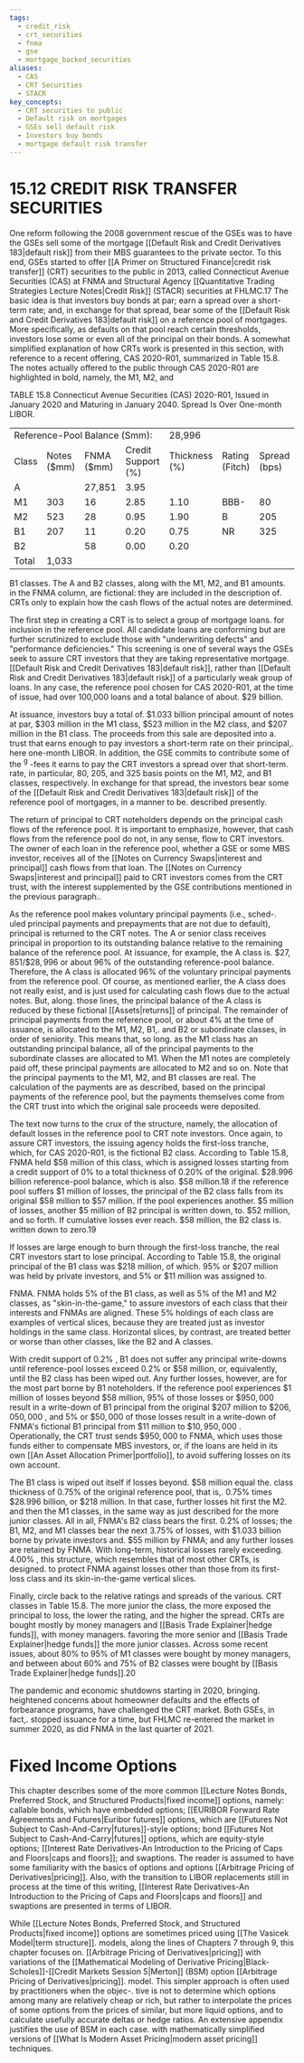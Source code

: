 ```yaml
---
tags:
  - credit_risk
  - crt_securities
  - fnma
  - gse
  - mortgage_backed_securities
aliases:
  - CAS
  - CRT Securities
  - STACR
key_concepts:
  - CRT securities to public
  - Default risk on mortgages
  - GSEs sell default risk
  - Investors buy bonds
  - mortgage default risk transfer
---
```


# 15.12 CREDIT RISK TRANSFER SECURITIES  

One reform following the 2008 government rescue of the GSEs was to have the GSEs sell some of the mortgage [[Default Risk and Credit Derivatives 183|default risk]] from their MBS guarantees to the private sector. To this end, GSEs started to offer [[A Primer on Structured Finance|credit risk transfer]] (CRT) securities to the public in 2013, called Connecticut Avenue Securities (CAS) at FNMA and Structural Agency [[Quantitative Trading Strategies Lecture Notes|Credit Risk]] (STACR) securities at FHLMC.17 The basic idea is that investors buy bonds at par; earn a spread over a short-term rate; and, in exchange for that spread, bear some of the [[Default Risk and Credit Derivatives 183|default risk]] on a reference pool of mortgages. More specifically, as defaults on that pool reach certain thresholds, investors lose some or even all of the principal on their bonds. A somewhat simplified explanation of how CRTs work is presented in this section, with reference to a recent offering, CAS 2020-R01, summarized in Table 15.8. The notes actually offered to the public through CAS 2020-R01 are highlighted in bold, namely, the M1, M2, and  

TABLE 15.8 Connecticut Avenue Securities (CAS) 2020-R01, Issued in January 2020 and Maturing in January 2040. Spread Is Over One-month LIBOR.   


<html><body><table><tr><td colspan="4">Reference-Pool Balance (Smm):</td><td colspan="3">28,996</td></tr><tr><td>Class</td><td>Notes ($mm)</td><td>FNMA ($mm)</td><td>Credit Support (%)</td><td>Thickness (%)</td><td>Rating (Fitch)</td><td>Spread (bps)</td></tr><tr><td>A</td><td></td><td>27,851</td><td>3.95</td><td></td><td></td><td></td></tr><tr><td>M1</td><td>303</td><td>16</td><td>2.85</td><td>1.10</td><td>BBB-</td><td>80</td></tr><tr><td>M2</td><td>523</td><td>28</td><td>0.95</td><td>1.90</td><td>B</td><td>205</td></tr><tr><td>B1</td><td>207</td><td>11</td><td>0.20</td><td>0.75</td><td>NR</td><td>325</td></tr><tr><td>B2</td><td></td><td>58</td><td>0.00</td><td>0.20</td><td></td><td></td></tr><tr><td>Total</td><td>1,033</td><td></td><td></td><td></td><td></td><td></td></tr></table></body></html>  

B1 classes. The A and B2 classes, along with the M1, M2, and B1 amounts.   
in the FNMA column, are fictional: they are included in the description of.   
CRTs only to explain how the cash flows of the actual notes are determined.  

The first step in creating a CRT is to select a group of mortgage loans. for inclusion in the reference pool. All candidate loans are conforming but are further scrutinized to exclude those with "underwriting defects" and "performance deficiencies." This screening is one of several ways the GSEs seek to assure CRT investors that they are taking representative mortgage. [[Default Risk and Credit Derivatives 183|default risk]], rather than [[Default Risk and Credit Derivatives 183|default risk]] of a particularly weak group of loans. In any case, the reference pool chosen for CAS 2020-R01, at the time of issue, had over 100,000 loans and a total balance of about. $\$29$ billion.  

At issuance, investors buy a total of. $\$1.033$ billion principal amount of notes at par, $\$303$ million in the M1 class, $\$523$ million in the M2 class, and $\$207$ million in the B1 class. The proceeds from this sale are deposited into a. trust that earns enough to pay investors a short-term rate on their principal,. here one-month LIBOR. In addition, the GSE commits to contribute some of the $^{\mathrm{g}}$ -fees it earns to pay the CRT investors a spread over that short-term. rate, in particular, 80, 205, and 325 basis points on the M1, M2, and B1 classes, respectively. In exchange for that spread, the investors bear some of the [[Default Risk and Credit Derivatives 183|default risk]] of the reference pool of mortgages, in a manner to be. described presently.  

The return of principal to CRT noteholders depends on the principal cash flows of the reference pool. It is important to emphasize, however, that cash flows from the reference pool do not, in any sense, flow to CRT investors. The owner of each loan in the reference pool, whether a GSE or some MBS investor, receives all of the [[Notes on Currency Swaps|interest and principal]] cash flows from that loan. The [[Notes on Currency Swaps|interest and principal]] paid to CRT investors comes from the CRT trust, with the interest supplemented by the GSE contributions mentioned in the previous paragraph..  

As the reference pool makes voluntary principal payments (i.e., sched-. uled principal payments and prepayments that are not due to default), principal is returned to the CRT notes. The A or senior class receives principal in proportion to its outstanding balance relative to the remaining balance of the reference pool. At issuance, for example, the A class is. $\$27,851/\$28,996$ or about $96\%$ of the outstanding reference-pool balance. Therefore, the A class is allocated $96\%$ of the voluntary principal payments from the reference pool. Of course, as mentioned earlier, the A class does not really exist, and is just used for calculating cash flows due to the actual notes. But, along. those lines, the principal balance of the A class is reduced by these fictional [[Assets|returns]] of principal. The remainder of principal payments from the reference pool, or about $4\%$ at the time of issuance, is allocated to the M1, M2, B1,. and B2 or subordinate classes, in order of seniority. This means that, so long. as the M1 class has an outstanding principal balance, all of the principal payments to the subordinate classes are allocated to M1. When the M1 notes are completely paid off, these principal payments are allocated to M2 and so on. Note that the principal payments to the M1, M2, and B1 classes are real. The calculation of the payments are as described, based on the principal payments of the reference pool, but the payments themselves come from the CRT trust into which the original sale proceeds were deposited.  

The text now turns to the crux of the structure, namely, the allocation of default losses in the reference pool to CRT note investors. Once again, to assure CRT investors, the issuing agency holds the first-loss tranche, which, for CAS 2020-R01, is the fictional B2 class. According to Table 15.8, FNMA held $\$58$ million of this class, which is assigned losses starting from a credit support of $0\%$ to a total thickness of $0.20\%$ of the original. $\$28.996$ billion reference-pool balance, which is also. $\$58$ million.18 if the reference pool suffers $\$1$ million of losses, the principal of the B2 class falls from its original $\$58$ million to $\$57$ million. If the pool experiences another. $\$5$ million of losses, another $\$5$ million of B2 principal is written down, to. $\$52$ million, and so forth. If cumulative losses ever reach. $\$58$ million, the B2 class is. written down to zero.19  

If losses are large enough to burn through the first-loss tranche, the real CRT investors start to lose principal. According to Table 15.8, the original principal of the B1 class was $\$218$ million, of which. $95\%$ or $\$207$ million was held by private investors, and $5\%$ or $\$11$ million was assigned to.  

FNMA. FNMA holds $5\%$ of the B1 class, as well as $5\%$ of the M1 and M2 classes, as "skin-in-the-game," to assure investors of each class that their interests and FNMAs are aligned. These $5\%$ holdings of each class are examples of vertical slices, because they are treated just as investor holdings in the same class. Horizontal slices, by contrast, are treated better or worse than other classes, like the B2 and A classes.  

With credit support of $0.2\%$ , B1 does not suffer any principal write-downs until reference-pool losses exceed $0.2\%$ or $\$58$ million, or, equivalently, until the B2 class has been wiped out. Any further losses, however, are for the most part borne by B1 noteholders. If the reference pool experiences $\$1$ million of losses beyond $\$58$ million, $95\%$ of those losses or $\$950,000$ result in a write-down of B1 principal from the original $\$207$ million to $\$206,050,000$ , and $5\%$ or $\$50,000$ of those losses result in a write-down of FNMA's fictional B1 principal from $\$11$ million to $\$10,950,000$ . Operationally, the CRT trust sends $\$950,000$ to FNMA, which uses those funds either to compensate MBS investors, or, if the loans are held in its own [[An Asset Allocation Primer|portfolio]], to avoid suffering losses on its own account.  

The B1 class is wiped out itself if losses beyond. $\$58$ million equal the. class thickness of $0.75\%$ of the original reference pool, that is,. $0.75\%$ times $\$28.996$ billion, or $\$218$ million. In that case, further losses hit first the M2. and then the M1 classes, in the same way as just described for the more junior classes. All in all, FNMA's B2 class bears the first. $0.2\%$ of losses; the B1, M2, and M1 classes bear the next $3.75\%$ of losses, with $\$1.033$ billion borne by private investors and. $\$55$ million by FNMA; and any further losses are retained by FNMA. With long-term, historical losses rarely exceeding. $4.00\%$ , this structure, which resembles that of most other CRTs, is designed. to protect FNMA against losses other than those from its first-loss class and its skin-in-the-game vertical slices.  

Finally, circle back to the relative ratings and spreads of the various. CRT classes in Table 15.8. The more junior the class, the more exposed the principal to loss, the lower the rating, and the higher the spread. CRTs are bought mostly by money managers and [[Basis Trade Explainer|hedge funds]], with money managers. favoring the more senior and [[Basis Trade Explainer|hedge funds]] the more junior classes. Across some recent issues, about $80\%$ to $95\%$ of M1 classes were bought by money managers, and between about $60\%$ and $75\%$ of B2 classes were bought by [[Basis Trade Explainer|hedge funds]].20  

The pandemic and economic shutdowns starting in 2020, bringing. heightened concerns about homeowner defaults and the effects of forbearance programs, have challenged the CRT market. Both GSEs, in fact,. stopped issuance for a time, but FHLMC re-entered the market in summer 2020, as did FNMA in the last quarter of 2021.  

# Fixed Income Options  

This chapter describes some of the more common [[Lecture Notes Bonds,  Preferred Stock,  and Structured Products|fixed income]] options, namely: callable bonds, which have embedded options; [[EURIBOR Forward Rate Agreements and Futures|Euribor futures]] options, which are [[Futures Not Subject to Cash-And-Carry|futures]]-style options; bond [[Futures Not Subject to Cash-And-Carry|futures]] options, which are equity-style options; [[Interest Rate Derivatives-An Introduction to the  Pricing of Caps and Floors|caps and floors]]; and swaptions. The reader is assumed to have some familiarity with the basics of options and options [[Arbitrage Pricing of Derivatives|pricing]]. Also, with the transition to LIBOR replacements still in process at the time of this writing, [[Interest Rate Derivatives-An Introduction to the  Pricing of Caps and Floors|caps and floors]] and swaptions are presented in terms of LIBOR.  

While [[Lecture Notes Bonds,  Preferred Stock,  and Structured Products|fixed income]] options are sometimes priced using [[The Vasicek Model|term structure]]. models, along the lines of Chapters 7 through 9, this chapter focuses on. [[Arbitrage Pricing of Derivatives|pricing]] with variations of the [[Mathematical Modeling of Derivative Pricing|Black-Scholes]]-[[Credit Markets Session 5|Merton]] (BSM) option [[Arbitrage Pricing of Derivatives|pricing]]. model. This simpler approach is often used by practitioners when the objec-. tive is not to determine which options among many are relatively cheap or rich, but rather to interpolate the prices of some options from the prices of similar, but more liquid options, and to calculate usefully accurate deltas or hedge ratios. An extensive appendix justifies the use of BSM in each case. with mathematically simplified versions of [[What Is Modern Asset Pricing|modern asset pricing]] techniques.  